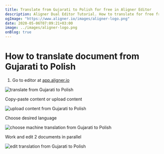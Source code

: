 ```yaml
---
title: Translate from Gujarati to Polish for free in Aligner Editor
description: Aligner Dual Editor Tutorial. How to translate for free from Gujarati to Polish. Aligner is multilingual document management platform. 
ogImage: "https://www.aligner.io/images/aligner-logo.png"
date: 2020-05-06T07:09:21+03:00
image: ../images/aligner-logo.png
onBlog: true
---
```


# How to translate document from Gujarati to Polish

1. Go to editor at [app.aligner.io](https://app.aligner.io "Aligner App web page")

![translate from Gujarati to Polish](../aligner-blank-editor.png "translate from Gujarati to Polish")

Copy-paste content or upload content

![upload content from Gujarati to Polish](../aligner-uploaded-document.png "upload content from Gujarati to Polish")

Choose desired language

![choose machine translation from Gujarati to Polish](../aligner-language-dropdown.png "choose machine translation from Gujarati to Polish")

Work and edit 2 documents in parallel

![edit translation from Gujarati to Polish](../aligner-double-sitded-editor.png "edit translation from Gujarati to Polish")

